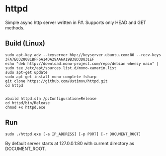 # httpd

Simple async http server written in F#. Supports only HEAD and GET methods.

## Build (Linux)

```
sudo apt-key adv --keyserver hkp://keyserver.ubuntu.com:80 --recv-keys 3FA7E0328081BFF6A14DA29AA6A19B38D3D831EF
echo "deb http://download.mono-project.com/repo/debian wheezy main" | sudo tee /etc/apt/sources.list.d/mono-xamarin.list
sudo apt-get update
sudo apt-get install mono-complete fsharp
git clone https://github.com/Ustimov/httpd.git
cd httpd


xbuild httpd.sln /p:Configuration=Release
cd httpd/bin/Release
chmod +x httpd.exe

```

## Run

```
sudo ./httpd.exe [-a IP_ADDRESS] [-p PORT] [-r DOCUMENT_ROOT]
```

By default server starts at 127.0.0.1:80 with current directory as DOCUMENT_ROOT.


